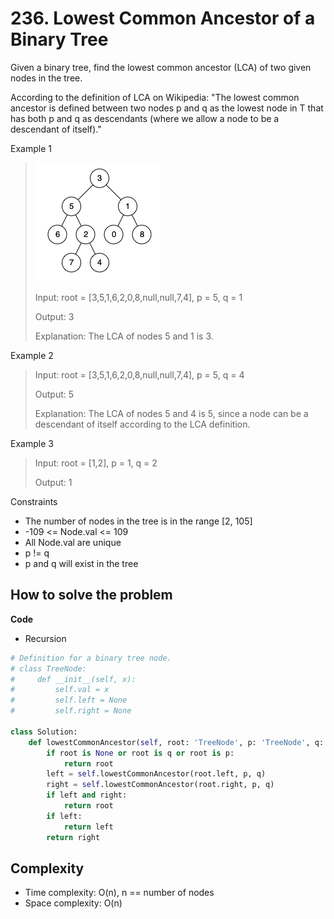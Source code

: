 # 236. Lowest Common Ancestor of a Binary Tree
<Badge type="warning" text="Medium" /> [<Badge type="info" text="LeetCode" />](https://leetcode.com/problems/lowest-common-ancestor-of-a-binary-tree/)

Given a binary tree, find the lowest common ancestor (LCA) of two given nodes in the tree.

According to the definition of LCA on Wikipedia: "The lowest common ancestor is defined between two nodes p and q as the lowest node in T that has both p and q as descendants (where we allow a node to be a descendant of itself)."

Example 1
> ![236. Lowest Common Ancestor of a Binary Tree](../images/236.png)
>
> Input: root = [3,5,1,6,2,0,8,null,null,7,4], p = 5, q = 1
>
> Output: 3
>
> Explanation: The LCA of nodes 5 and 1 is 3.

Example 2
> Input: root = [3,5,1,6,2,0,8,null,null,7,4], p = 5, q = 4
>
> Output: 5
>
> Explanation: The LCA of nodes 5 and 4 is 5, since a node can be a descendant of itself according to the LCA definition.

Example 3
> Input: root = [1,2], p = 1, q = 2
>
> Output: 1

Constraints
- The number of nodes in the tree is in the range [2, 105]
- -109 <= Node.val <= 109
- All Node.val are unique
- p != q
- p and q will exist in the tree


## How to solve the problem

**Code**

- Recursion
```Python
# Definition for a binary tree node.
# class TreeNode:
#     def __init__(self, x):
#         self.val = x
#         self.left = None
#         self.right = None

class Solution:
    def lowestCommonAncestor(self, root: 'TreeNode', p: 'TreeNode', q: 'TreeNode') -> 'TreeNode':
        if root is None or root is q or root is p:
            return root
        left = self.lowestCommonAncestor(root.left, p, q)
        right = self.lowestCommonAncestor(root.right, p, q)
        if left and right:
            return root
        if left:
            return left
        return right
```

## Complexity
- Time complexity: O(n), n == number of nodes
- Space complexity: O(n)